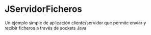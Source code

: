 # JServidorFicheros
Un ejemplo simple de aplicación cliente/servidor que permite enviar y recibir ficheros a través de sockets Java
